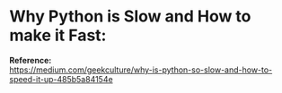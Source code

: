 # Why Python is Slow and How to make it Fast:

**Reference:**  
https://medium.com/geekculture/why-is-python-so-slow-and-how-to-speed-it-up-485b5a84154e

